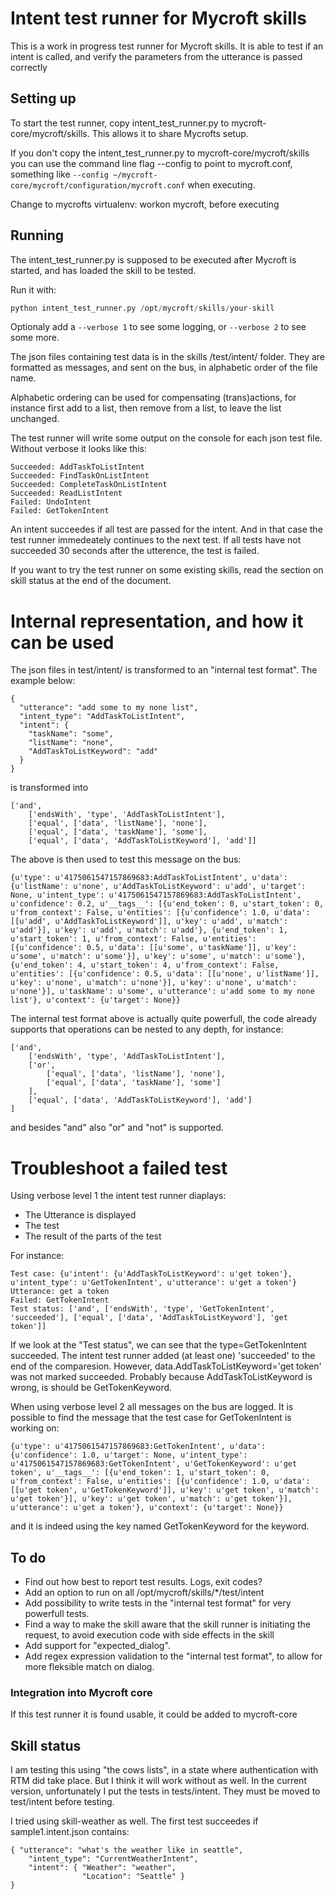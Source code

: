 # Intent test runner for Mycroft skills

This is a work in progress test runner for Mycroft skills. It is able to test if an intent is called,
and verify the parameters from the utterance is passed correctly

## Setting up
To start the test runner, copy intent_test_runner.py to mycroft-core/mycroft/skills. This allows it to share Mycrofts setup.


If you don't copy the intent_test_runner.py to mycroft-core/mycroft/skills you can use the command line flag --config to point to
mycroft.conf, something like ```--config ~/mycroft-core/mycroft/configuration/mycroft.conf``` when executing.

Change to mycrofts virtualenv: workon mycroft, before executing

## Running 
The intent_test_runner.py is supposed to be executed after Mycroft is started, and has loaded the skill to be tested.

Run it with: 
```python
python intent_test_runner.py /opt/mycroft/skills/your-skill
```
Optionaly add a ```--verbose 1``` to see some logging, or ```--verbose 2``` to see some more.

The json files containing test data is in the skills /test/intent/
folder. They are formatted as messages, and sent on the bus, in alphabetic order of the file name.

Alphabetic ordering can be used for compensating (trans)actions, for instance first add to a list, then remove from a list, to leave the list unchanged.

The test runner will write some output on the console for each json test file. Without verbose it looks like this:

```
Succeeded: AddTaskToListIntent
Succeeded: FindTaskOnListIntent
Succeeded: CompleteTaskOnListIntent
Succeeded: ReadListIntent
Failed: UndoIntent
Failed: GetTokenIntent
```

An intent succeedes if all test are passed for the intent. And in that case the test runner immedeately continues to the next test.
If all tests have not succeeded 30 seconds after the utterence, the test is failed.

If you want to try the test runner on some existing skills, read the section on skill status at the end of the document.

# Internal representation, and how it can be used
The json files in test/intent/ is transformed to an "internal test format". The example below:
```
{
  "utterance": "add some to my none list",
  "intent_type": "AddTaskToListIntent",
  "intent": {
    "taskName": "some",
    "listName": "none",
    "AddTaskToListKeyword": "add"
  }
}
```

is transformed into

```
['and',
    ['endsWith', 'type', 'AddTaskToListIntent'],
    ['equal', ['data', 'listName'], 'none'],
    ['equal', ['data', 'taskName'], 'some'],
    ['equal', ['data', 'AddTaskToListKeyword'], 'add']]
```

The above is then used to test this message on the bus:
```
{u'type': u'4175061547157869683:AddTaskToListIntent', u'data': {u'listName': u'none', u'AddTaskToListKeyword': u'add', u'target': None, u'intent_type': u'4175061547157869683:AddTaskToListIntent', u'confidence': 0.2, u'__tags__': [{u'end_token': 0, u'start_token': 0, u'from_context': False, u'entities': [{u'confidence': 1.0, u'data': [[u'add', u'AddTaskToListKeyword']], u'key': u'add', u'match': u'add'}], u'key': u'add', u'match': u'add'}, {u'end_token': 1, u'start_token': 1, u'from_context': False, u'entities': [{u'confidence': 0.5, u'data': [[u'some', u'taskName']], u'key': u'some', u'match': u'some'}], u'key': u'some', u'match': u'some'}, {u'end_token': 4, u'start_token': 4, u'from_context': False, u'entities': [{u'confidence': 0.5, u'data': [[u'none', u'listName']], u'key': u'none', u'match': u'none'}], u'key': u'none', u'match': u'none'}], u'taskName': u'some', u'utterance': u'add some to my none list'}, u'context': {u'target': None}}
```

The internal test format above is actually quite powerfull, the code already supports that operations can be nested to any depth, for instance:
```
['and',
    ['endsWith', 'type', 'AddTaskToListIntent'],
    ['or',
        ['equal', ['data', 'listName'], 'none'],
        ['equal', ['data', 'taskName'], 'some']
    ],
    ['equal', ['data', 'AddTaskToListKeyword'], 'add']
]
```
and besides "and" also "or" and "not" is supported.

# Troubleshoot a failed test
Using verbose level 1 the intent test runner diaplays:
* The Utterance is displayed
* The test
* The result of the parts of the test

For instance:
```
Test case: {u'intent': {u'AddTaskToListKeyword': u'get token'}, u'intent_type': u'GetTokenIntent', u'utterance': u'get a token'}
Utterance: get a token
Failed: GetTokenIntent
Test status: ['and', ['endsWith', 'type', 'GetTokenIntent', 'succeeded'], ['equal', ['data', 'AddTaskToListKeyword'], 'get token']]

```
If we look at the "Test status", we can see that the type=GetTokenIntent succeeded. The intent test runner added (at least one) 'succeeded' to the end of the comparesion.
However, data.AddTaskToListKeyword='get token' was not marked succeeded. Probably because AddTaskToListKeyword is wrong, is
should be GetTokenKeyword.

When using verbose level 2 all messages on the bus are logged. It is possible to find the message that the test case for GetTokenIntent is working on:
```
{u'type': u'4175061547157869683:GetTokenIntent', u'data': {u'confidence': 1.0, u'target': None, u'intent_type': u'4175061547157869683:GetTokenIntent', u'GetTokenKeyword': u'get token', u'__tags__': [{u'end_token': 1, u'start_token': 0, u'from_context': False, u'entities': [{u'confidence': 1.0, u'data': [[u'get token', u'GetTokenKeyword']], u'key': u'get token', u'match': u'get token'}], u'key': u'get token', u'match': u'get token'}], u'utterance': u'get a token'}, u'context': {u'target': None}}
```
and it is indeed using the key named GetTokenKeyword for the keyword.

## To do
* Find out how best to report test results. Logs, exit codes?
* Add an option to run on all /opt/mycroft/skills/*/test/intent
* Add possibility to write tests in the "internal test format" for very powerfull tests.
* Find a way to make the skill aware that the skill runner is initiating the request, to avoid execution code with side effects in the skill
* Add support for "expected_dialog".
* Add regex expression validation to the "internal test format", to allow for more fleksible match on dialog.

### Integration into Mycroft core
If this test runner it is found usable, it could be added to mycroft-core

## Skill status
I am testing this using "the cows lists", in a state where authentication with RTM did take place.
But I think it will work without as well.
In the current version, unfortunately I put the tests in tests/intent. They must be moved to test/intent before testing.

I tried using skill-weather as well. The first test succeedes if sample1.intent.json contains:
```
{ "utterance": "what's the weather like in seattle",
    "intent_type": "CurrentWeatherIntent",
    "intent": { "Weather": "weather",
                "Location": "Seattle" }
}
```